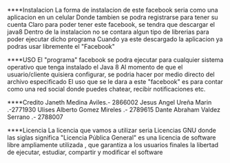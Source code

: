 ****Instalacion 
La forma de instalacion de este facebook seria como una aplicacion en un celular 
Donde tambien se podra registrarse para tener su cuenta 
Claro para poder tener este facebook, se tendra que descargar el java8
Dentro de la instalacion no se contara algun tipo de librerias para poder ejecutar dicho programa 
Cuando ya este descargado la aplicacion ya podras usar libremente el "Facebook"


****USO
El "programa" facebook se podra ejecutar para cualquier sistema operativo que tenga instalado el Java 8
Al momento de que el usuario/cliente quisiera configurar, se podria hacer por medio directo del archivo especificado 
El uso que se le dara a este "facebook" es para contar como una red social donde puedes chatear, recibir notificaciones etc.



****Credito 
Janeth Medina Aviles.-  2866002
Jesus Angel Ureña Marin .-2771930
Ulises Alberto Gomez Mireles .- 2789615
Dante Abraham Valdez Serrano  .- 2788007


****Licencia 
La licencia que vamos a utilizar seria Licencias GNU donde las siglas significa "Licencia Pública General"  es una licencia de software libre ampliamente utilizada , que garantiza a los usuarios finales la libertad de ejecutar, estudiar, compartir y modificar el software
